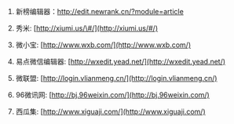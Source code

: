 1. 新榜编辑器：http://edit.newrank.cn/?module=article

2. 秀米: [http://xiumi.us/\#/](http://xiumi.us/#/)

3. 微小宝: [http://www.wxb.com/](http://www.wxb.com/)

4. 易点微信编辑器: [http://wxedit.yead.net/](http://wxedit.yead.net/)

5. 微联盟: [http://login.vlianmeng.cn/](http://login.vlianmeng.cn/)

6. 96微讯网: [http://bj.96weixin.com/](http://bj.96weixin.com/)

7. 西瓜集: [http://www.xiguaji.com/](http://www.xiguaji.com/)



